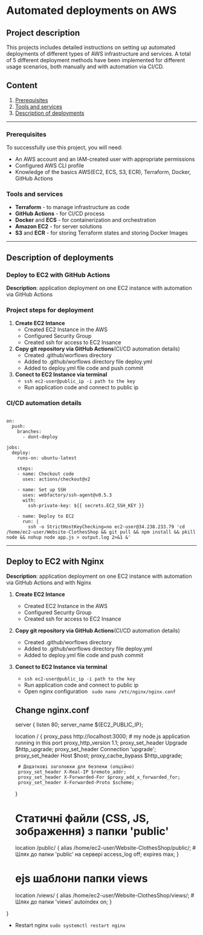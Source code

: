 # Automated deployments on AWS 
## Project description
This projects includes detailed instructions on setting up automated deployments of different types of AWS infrastructure and services. A total of 5 different deployment methods have been implemented for different usage scenarios, both manually and with automation via CI/CD.

## Content
1. [Prerequisites](#prerequisities)
2. [Tools and services](#tools-and-services)
3. [Description of deployments](#description-of-deployments)

---

### Prerequisites

To successfully use this project, you will need:
- An AWS account and an IAM-created user with appropriate permissions
- Configured AWS CLI profile
- Knowledge of the basics AWS(EC2, ECS, S3, ECR), Terraform, Docker, GitHub Actions

### Tools and services

- **Terraform** - to manage infrastructure as code
- **GitHub Actions** - for CI/CD process
- **Docker** and **ECS** - for containerization and orchestration
- **Amazon EC2** - for server solutions
- **S3** and **ECR** - for storing Terraform states and storing Docker Images

---

## Description of deployments

### Deploy to EC2 with GitHub Actions

**Description**: application deployment on one EC2 instance with automation via GitHub Actions

### Project steps for deployment

1. **Create EC2 Intance**
   - Created EC2 Instance in the AWS
   - Configured Security Group
   - Created ssh for access to EC2 Insance
2. **Copy git repository via GitHub Actions**(CI/CD automation details)
   - Created .github/worflows directory
   - Added to .github/worflows directory file deploy.yml
   - Added to deploy.yml file code and push commit 
3. **Conect to EC2 Instance via terminal**
   - ```ssh ec2-user@public_ip -i path to the key```
   - Run application code and connect to public ip
### CI/CD automation details
``` name: Deploy to AWS EC2

on:
  push:
    branches:
      - dont-deploy

jobs:
  deploy:
    runs-on: ubuntu-latest

    steps:
    - name: Checkout code
      uses: actions/checkout@v2

    - name: Set up SSH
      uses: webfactory/ssh-agent@v0.5.3
      with:
        ssh-private-key: ${{ secrets.EC2_SSH_KEY }}

    - name: Deploy to EC2
      run: |
        ssh -o StrictHostKeyChecking=no ec2-user@34.238.233.79 'cd /home/ec2-user/Website-ClothesShop && git pull && npm install && pkill node && nohup node app.js > output.log 2>&1 &' 
```

---

## Deploy to EC2 with Nginx

**Description**: application deployment on one EC2 instance with automation via GitHub Actions and with Nginx

1. **Create EC2 Intance**
   - Created EC2 Instance in the AWS
   - Configured Security Group
   - Created ssh for access to EC2 Insance
2. **Copy git repository via GitHub Actions**(CI/CD automation details)
   - Created .github/worflows directory
   - Added to .github/worflows directory file deploy.yml
   - Added to deploy.yml file code and push commit 
3. **Conect to EC2 Instance via terminal**
   - ```ssh ec2-user@public_ip -i path to the key```
   - Run application code and connect to public ip
   - Open nginx configuration ``` sudo nano /etc/nginx/nginx.conf```
   ## Change nginx.conf
   server {
    listen 80;
    server_name ${EC2_PUBLIC_IP};  

    location / {
        proxy_pass http://localhost:3000;  # my node.js application running in this port
        proxy_http_version 1.1;
        proxy_set_header Upgrade $http_upgrade;
        proxy_set_header Connection 'upgrade';
        proxy_set_header Host $host;
        proxy_cache_bypass $http_upgrade;

        # Додаткові заголовки для безпеки (опційно)
        proxy_set_header X-Real-IP $remote_addr;
        proxy_set_header X-Forwarded-For $proxy_add_x_forwarded_for;
        proxy_set_header X-Forwarded-Proto $scheme;
    }

     # Статичні файли (CSS, JS, зображення) з папки 'public'
    location /public/ {
        alias /home/ec2-user/Website-ClothesShop/public/;  # Шлях до папки 'public' на сервері
        access_log off;
        expires max;
    }

    # ejs шаблони папки views
    location /views/ {
        alias /home/ec2-user/Website-ClothesShop/views/;  # Шлях до папки 'views'
        autoindex on;
    }

}

  - Restart nginx ``` sudo systemctl restart nginx ```


